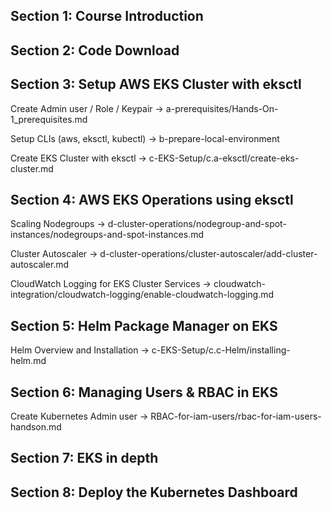 ## Section 1: Course Introduction

## Section 2: Code Download

## Section 3: Setup AWS EKS Cluster with eksctl
Create Admin user / Role / Keypair  -> a-prerequisites/Hands-On-1_prerequisites.md

Setup CLIs (aws, eksctl, kubectl) -> b-prepare-local-environment

Create EKS Cluster with eksctl -> c-EKS-Setup/c.a-eksctl/create-eks-cluster.md

## Section 4: AWS EKS Operations using eksctl
Scaling Nodegroups -> d-cluster-operations/nodegroup-and-spot-instances/nodegroups-and-spot-instances.md

Cluster Autoscaler -> d-cluster-operations/cluster-autoscaler/add-cluster-autoscaler.md

CloudWatch Logging for EKS Cluster Services -> cloudwatch-integration/cloudwatch-logging/enable-cloudwatch-logging.md

## Section 5: Helm Package Manager on EKS
Helm Overview and Installation -> c-EKS-Setup/c.c-Helm/installing-helm.md

## Section 6: Managing Users & RBAC in EKS
Create Kubernetes Admin user -> RBAC-for-iam-users/rbac-for-iam-users-handson.md

## Section 7: EKS in depth

## Section 8: Deploy the Kubernetes Dashboard
 

